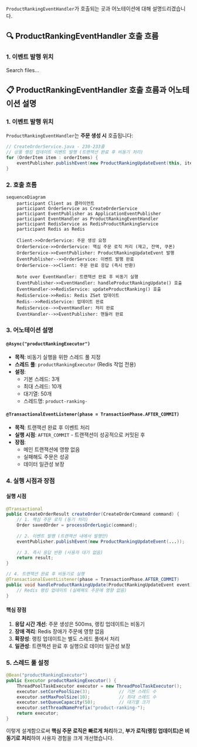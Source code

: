 `ProductRankingEventHandler`가 호출되는 곳과 어노테이션에 대해 설명드리겠습니다.

## 🔍 ProductRankingEventHandler 호출 흐름

### 1. **이벤트 발행 위치**

Search files...
## 📋 ProductRankingEventHandler 호출 흐름과 어노테이션 설명

### 1. **이벤트 발행 위치**

`ProductRankingEventHandler`는 **주문 생성 시** 호출됩니다:

```java
// CreateOrderService.java - 230-233줄
// 상품 랭킹 업데이트 이벤트 발행 (트랜잭션 완료 후 비동기 처리)
for (OrderItem item : orderItems) {
    eventPublisher.publishEvent(new ProductRankingUpdateEvent(this, item.getProductId(), item.getQuantity()));
}
```

### 2. **호출 흐름**

```mermaid
sequenceDiagram
    participant Client as 클라이언트
    participant OrderService as CreateOrderService
    participant EventPublisher as ApplicationEventPublisher
    participant EventHandler as ProductRankingEventHandler
    participant RedisService as RedisProductRankingService
    participant Redis as Redis

    Client->>OrderService: 주문 생성 요청
    OrderService->>OrderService: 핵심 주문 로직 처리 (재고, 잔액, 쿠폰)
    OrderService->>EventPublisher: ProductRankingUpdateEvent 발행
    EventPublisher-->>OrderService: 이벤트 발행 완료
    OrderService-->>Client: 주문 완료 응답 (즉시 반환)
    
    Note over EventHandler: 트랜잭션 완료 후 비동기 실행
    EventPublisher->>EventHandler: handleProductRankingUpdate() 호출
    EventHandler->>RedisService: updateProductRanking() 호출
    RedisService->>Redis: Redis ZSet 업데이트
    Redis-->>RedisService: 업데이트 완료
    RedisService-->>EventHandler: 처리 완료
    EventHandler-->>EventPublisher: 핸들러 완료
```

### 3. **어노테이션 설명**

#### `@Async("productRankingExecutor")`
- **목적**: 비동기 실행을 위한 스레드 풀 지정
- **스레드 풀**: `productRankingExecutor` (Redis 작업 전용)
- **설정**: 
  - 기본 스레드: 3개
  - 최대 스레드: 10개
  - 대기열: 50개
  - 스레드명: `product-ranking-`

#### `@TransactionalEventListener(phase = TransactionPhase.AFTER_COMMIT)`
- **목적**: 트랜잭션 완료 후 이벤트 처리
- **실행 시점**: `AFTER_COMMIT` - 트랜잭션이 성공적으로 커밋된 후
- **장점**: 
  - 메인 트랜잭션에 영향 없음
  - 실패해도 주문은 성공
  - 데이터 일관성 보장

### 4. **실행 시점과 장점**

#### **실행 시점**
```java
@Transactional
public CreateOrderResult createOrder(CreateOrderCommand command) {
    // 1. 핵심 주문 로직 (동기 처리)
    Order savedOrder = processOrderLogic(command);
    
    // 2. 이벤트 발행 (트랜잭션 내에서 발행만)
    eventPublisher.publishEvent(new ProductRankingUpdateEvent(...));
    
    // 3. 즉시 응답 반환 (사용자 대기 없음)
    return result;
}

// 4. 트랜잭션 완료 후 비동기로 실행
@TransactionalEventListener(phase = TransactionPhase.AFTER_COMMIT)
public void handleProductRankingUpdate(ProductRankingUpdateEvent event) {
    // Redis 랭킹 업데이트 (실패해도 주문에 영향 없음)
}
```

#### **핵심 장점**
1. **응답 시간 개선**: 주문 생성은 500ms, 랭킹 업데이트는 비동기
2. **장애 격리**: Redis 장애가 주문에 영향 없음
3. **확장성**: 랭킹 업데이트는 별도 스레드 풀에서 처리
4. **일관성**: 트랜잭션 완료 후 실행으로 데이터 일관성 보장

### 5. **스레드 풀 설정**

```java
@Bean("productRankingExecutor")
public Executor productRankingExecutor() {
    ThreadPoolTaskExecutor executor = new ThreadPoolTaskExecutor();
    executor.setCorePoolSize(3);           // 기본 스레드 수
    executor.setMaxPoolSize(10);           // 최대 스레드 수
    executor.setQueueCapacity(50);         // 대기열 크기
    executor.setThreadNamePrefix("product-ranking-");
    return executor;
}
```

이렇게 설계함으로써 **핵심 주문 로직은 빠르게 처리**하고, **부가 로직(랭킹 업데이트)은 비동기로 처리**하여 사용자 경험을 크게 개선했습니다.